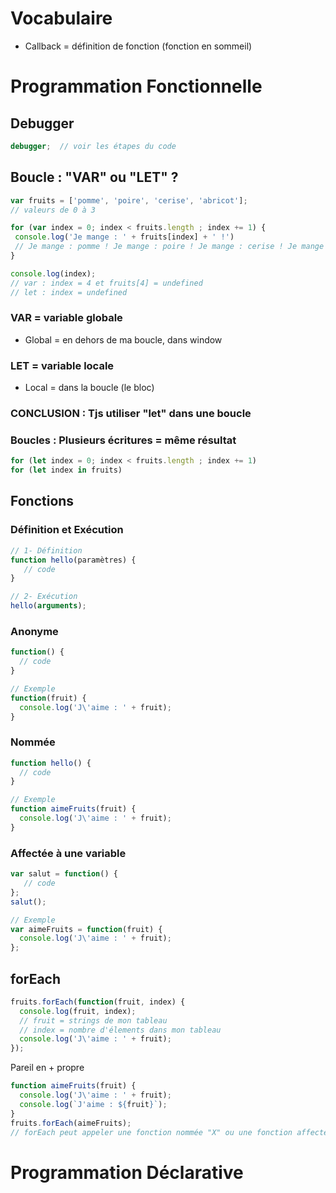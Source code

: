 # Vocabulaire
- Callback = définition de fonction (fonction en sommeil)

# Programmation Fonctionnelle
## Debugger
```javascript
debugger;  // voir les étapes du code
```

## Boucle : "VAR" ou "LET" ? 
```javascript
var fruits = ['pomme', 'poire', 'cerise', 'abricot']; 
// valeurs de 0 à 3

for (var index = 0; index < fruits.length ; index += 1) {
 console.log('Je mange : ' + fruits[index] + ' !')
 // Je mange : pomme ! Je mange : poire ! Je mange : cerise ! Je mange : abricot !
}

console.log(index);
// var : index = 4 et fruits[4] = undefined
// let : index = undefined
```
### VAR = variable globale
- Global = en dehors de ma boucle, dans window
### LET = variable locale
- Local = dans la boucle (le bloc)
### CONCLUSION : Tjs utiliser "let" dans une boucle

### Boucles : Plusieurs écritures = même résultat
```javascript
for (let index = 0; index < fruits.length ; index += 1)
for (let index in fruits)
```

## Fonctions
### Définition et Exécution
```javascript
// 1- Définition
function hello(paramètres) {
   // code 
}

// 2- Exécution
hello(arguments);
```

### Anonyme
```javascript
function() { 
  // code 
}

// Exemple
function(fruit) {
  console.log('J\'aime : ' + fruit);
}
```
### Nommée
```javascript
function hello() {
  // code
}

// Exemple
function aimeFruits(fruit) {
  console.log('J\'aime : ' + fruit);
}
```
### Affectée à une variable
```javascript
var salut = function() {
   // code 
};
salut();

// Exemple
var aimeFruits = function(fruit) {
  console.log('J\'aime : ' + fruit);
};
```
## forEach
```javascript
fruits.forEach(function(fruit, index) {
  console.log(fruit, index);
  // fruit = strings de mon tableau
  // index = nombre d'élements dans mon tableau
  console.log('J\'aime : ' + fruit);
});
```
Pareil en + propre
```javascript
function aimeFruits(fruit) {
  console.log('J\'aime : ' + fruit);
  console.log(`J'aime : ${fruit}`);
}
fruits.forEach(aimeFruits);
// forEach peut appeler une fonction nommée "X" ou une fonction affectée à une variable "X"
```


# Programmation Déclarative
